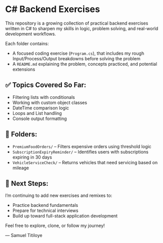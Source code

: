 # C# Backend Exercises

This repository is a growing collection of practical backend exercises written in C# to sharpen my skills in logic, problem solving, and real-world development workflows.

Each folder contains:
- A focused coding exercise (`Program.cs`), that includes my rough Input/Process/Output breakdowns before solving the problem
- A `README.md` explaining the problem, concepts practiced, and potential extensions

## ✅ Topics Covered So Far:
- Filtering lists with conditionals
- Working with custom object classes
- DateTime comparison logic
- Loops and List handling
- Console output formatting

## 📁 Folders:
- `PremiumFoodOrders/` – Filters expensive orders using threshold logic
- `SubscriptionExpiryReminder/` – Identifies users with subscriptions expiring in 30 days
- `VehicleServiceCheck/` – Returns vehicles that need servicing based on mileage

## 🧱 Next Steps:
I’m continuing to add new exercises and remixes to:
- Practice backend fundamentals
- Prepare for technical interviews
- Build up toward full-stack application development

Feel free to explore, clone, or follow my journey!

— Samuel Titiloye
